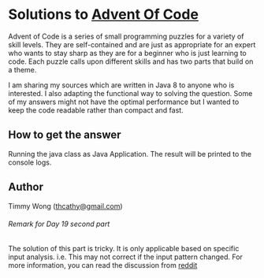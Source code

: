 # Solutions to [Advent Of Code](http://adventofcode.com/)

Advent of Code is a series of small programming puzzles for a variety of skill levels. They are self-contained and are just as appropriate for an expert who wants to stay sharp as they are for a beginner who is just learning to code. Each puzzle calls upon different skills and has two parts that build on a theme.

I am sharing my sources which are written in Java 8 to anyone who is interested. I also adapting the functional way to solving the question.
Some of my answers might not have the optimal performance but I wanted to keep the code readable rather than compact and fast.

## How to get the answer

Running the java class as Java Application. The result will be printed to the console logs.

## Author

Timmy Wong (thcathy@gmail.com)

###### Remark for Day 19 second part

The solution of this part is tricky. It is only applicable based on specific input analysis. i.e. This may not correct if the input pattern changed.
For more information, you can read the discussion from [reddit](https://www.reddit.com/r/adventofcode/comments/3xflz8/day_19_solutions/)
